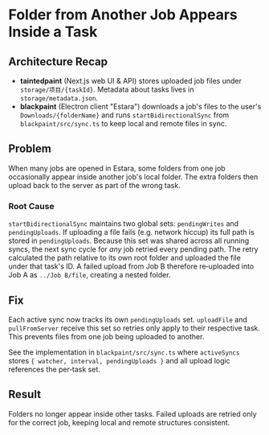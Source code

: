 # Folder from Another Job Appears Inside a Task

## Architecture Recap
- **taintedpaint** (Next.js web UI & API) stores uploaded job files under `storage/项目/{taskId}`. Metadata about tasks lives in `storage/metadata.json`.
- **blackpaint** (Electron client "Estara") downloads a job's files to the user's `Downloads/{folderName}` and runs `startBidirectionalSync` from `blackpaint/src/sync.ts` to keep local and remote files in sync.

## Problem
When many jobs are opened in Estara, some folders from one job occasionally appear inside another job's local folder. The extra folders then upload back to the server as part of the wrong task.

### Root Cause
`startBidirectionalSync` maintains two global sets: `pendingWrites` and `pendingUploads`. If uploading a file fails (e.g. network hiccup) its full path is stored in `pendingUploads`. Because this set was shared across all running syncs, the next sync cycle for *any* job retried every pending path. The retry calculated the path relative to its own root folder and uploaded the file under that task's ID. A failed upload from Job B therefore re‑uploaded into Job A as `../Job B/file`, creating a nested folder.

## Fix
Each active sync now tracks its own `pendingUploads` set. `uploadFile` and `pullFromServer` receive this set so retries only apply to their respective task. This prevents files from one job being uploaded to another.

See the implementation in `blackpaint/src/sync.ts` where `activeSyncs` stores `{ watcher, interval, pendingUploads }` and all upload logic references the per‑task set.

## Result
Folders no longer appear inside other tasks. Failed uploads are retried only for the correct job, keeping local and remote structures consistent.
